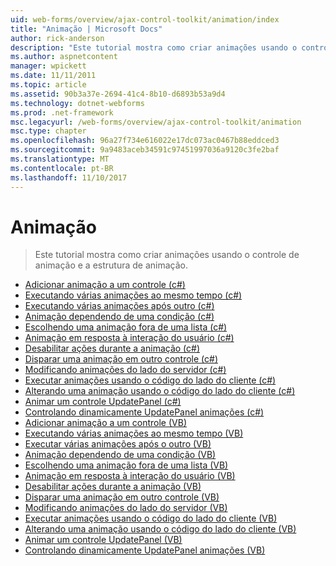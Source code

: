 ```yaml
---
uid: web-forms/overview/ajax-control-toolkit/animation/index
title: "Animação | Microsoft Docs"
author: rick-anderson
description: "Este tutorial mostra como criar animações usando o controle de animação e a estrutura de animação."
ms.author: aspnetcontent
manager: wpickett
ms.date: 11/11/2011
ms.topic: article
ms.assetid: 90b3a37e-2694-41c4-8b10-d6893b53a9d4
ms.technology: dotnet-webforms
ms.prod: .net-framework
msc.legacyurl: /web-forms/overview/ajax-control-toolkit/animation
msc.type: chapter
ms.openlocfilehash: 96a27f734e616022e17dc073ac0467b88eddced3
ms.sourcegitcommit: 9a9483aceb34591c97451997036a9120c3fe2baf
ms.translationtype: MT
ms.contentlocale: pt-BR
ms.lasthandoff: 11/10/2017
---
```

<a name="animation"></a>Animação
====================
> Este tutorial mostra como criar animações usando o controle de animação e a estrutura de animação.


- [Adicionar animação a um controle (c#)](adding-animation-to-a-control-cs.md)
- [Executando várias animações ao mesmo tempo (c#)](executing-several-animations-at-the-same-time-cs.md)
- [Executando várias animações após outro (c#)](executing-several-animations-after-each-other-cs.md)
- [Animação dependendo de uma condição (c#)](animation-depending-on-a-condition-cs.md)
- [Escolhendo uma animação fora de uma lista (c#)](picking-one-animation-out-of-a-list-cs.md)
- [Animação em resposta à interação do usuário (c#)](animating-in-response-to-user-interaction-cs.md)
- [Desabilitar ações durante a animação (c#)](disabling-actions-during-animation-cs.md)
- [Disparar uma animação em outro controle (c#)](triggering-an-animation-in-another-control-cs.md)
- [Modificando animações do lado do servidor (c#)](modifying-animations-from-the-server-side-cs.md)
- [Executar animações usando o código do lado do cliente (c#)](executing-animations-using-client-side-code-cs.md)
- [Alterando uma animação usando o código do lado do cliente (c#)](changing-an-animation-using-client-side-code-cs.md)
- [Animar um controle UpdatePanel (c#)](animating-an-updatepanel-control-cs.md)
- [Controlando dinamicamente UpdatePanel animações (c#)](dynamically-controlling-updatepanel-animations-cs.md)
- [Adicionar animação a um controle (VB)](adding-animation-to-a-control-vb.md)
- [Executando várias animações ao mesmo tempo (VB)](executing-several-animations-at-the-same-time-vb.md)
- [Executar várias animações após o outro (VB)](executing-several-animations-after-each-other-vb.md)
- [Animação dependendo de uma condição (VB)](animation-depending-on-a-condition-vb.md)
- [Escolhendo uma animação fora de uma lista (VB)](picking-one-animation-out-of-a-list-vb.md)
- [Animação em resposta à interação do usuário (VB)](animating-in-response-to-user-interaction-vb.md)
- [Desabilitar ações durante a animação (VB)](disabling-actions-during-animation-vb.md)
- [Disparar uma animação em outro controle (VB)](triggering-an-animation-in-another-control-vb.md)
- [Modificando animações do lado do servidor (VB)](modifying-animations-from-the-server-side-vb.md)
- [Executar animações usando o código do lado do cliente (VB)](executing-animations-using-client-side-code-vb.md)
- [Alterando uma animação usando o código do lado do cliente (VB)](changing-an-animation-using-client-side-code-vb.md)
- [Animar um controle UpdatePanel (VB)](animating-an-updatepanel-control-vb.md)
- [Controlando dinamicamente UpdatePanel animações (VB)](dynamically-controlling-updatepanel-animations-vb.md)
